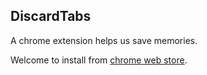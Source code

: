 ## DiscardTabs

A chrome extension helps us save memories.

Welcome to install from [chrome web store](https://chrome.google.com/webstore/detail/discard-chrome-tabs-autom/cmicjfjkjjcilgkiecbncdepmmfohnom).
